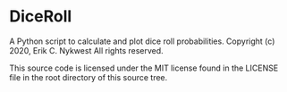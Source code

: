 # DiceRoll
A Python script to calculate and plot dice roll probabilities.
Copyright (c) 2020, Erik C. Nykwest All rights reserved.

This source code is licensed under the MIT license found in the LICENSE file in the root directory of this source tree.
